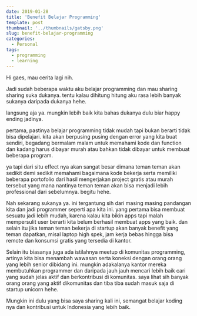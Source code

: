 ```yaml
---
date: 2019-01-28
title: 'Benefit Belajar Programming'
template: post
thumbnail: '../thumbnails/gatsby.png'
slug: benefit-belajar-programming
categories:
  - Personal
tags:
  - programming
  - learning
---
```



Hi gaes, mau cerita lagi nih. 

Jadi sudah beberapa waktu aku belajar programming dan mau sharing sharing suka dukanya. tentu kalau dihitung hitung aku rasa lebih banyak sukanya daripada dukanya hehe. 

langsung aja ya. mungkin lebih baik kita bahas dukanya dulu biar happy ending jadinya.

pertama, pastinya belajar programming tidak mudah tapi bukan berarti tidak bisa dipelajari. kita akan berpusing pusing dengan error yang kita buat sendiri, begadang bermalam malam untuk memahami kode dan function dan kadang harus dibayar murah atau bahkan tidak dibayar untuk membuat beberapa program.

ya tapi dari situ effect nya akan sangat besar dimana teman teman akan sedikit demi sedikit memahami bagaimana kode bekerja serta memiliki beberapa portofolio dari hasil mengerjakan project gratis atau murah tersebut yang mana nantinya teman teman akan bisa menjadi lebih professional dari sebelumnya. begitu hehe. 

Nah sekarang sukanya ya. ini tergantung sih dari masing masing pandangan kita dan jadi programmer seperti apa kita ini. yang pertama bisa membuat sesuatu jadi lebih mudah, karena kalau kita bikin apps tapi malah mempersulit user berarti kita belum berhasil membuat apps yang baik. dan selain itu jika teman teman bekerja di startup akan banyak benefit yang teman dapatkan, misal laptop high spek, jam kerja bebas hingga bisa remote dan konsumsi gratis yang tersedia di kantor. 

Selain itu biasanya juga ada istilahnya meetup di komunitas programming, artinya kita bisa menambah wawasan serta koneksi dengan orang orang yang lebih senior dibidang ini. mungkin adakalanya kantor mereka membutuhkan programmer dan daripada jauh jauh mencari lebih baik cari yang sudah jelas aktif dan berkontribusi di komunitas. saya lihat sih banyak orang orang yang aktif dikomunitas dan tiba tiba sudah masuk saja di startup unicorn hehe. 

Mungkin ini dulu yang bisa saya sharing kali ini, semangat belajar koding nya dan kontribusi untuk Indonesia yang lebih baik. 